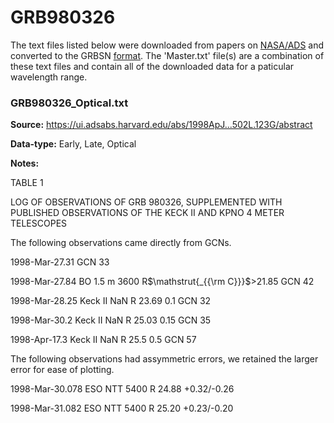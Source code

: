 # GRB980326


The text files listed below were downloaded from papers on [NASA/ADS](https://ui.adsabs.harvard.edu) and converted to the GRBSN [format](https://github.com/GabrielF98/GRBSNWebtool/tree/master/Webtool/static/SourceData). The 'Master.txt' file(s) are a combination of these text files and contain all of the downloaded data for a paticular wavelength range.

### GRB980326_Optical.txt


**Source:** https://ui.adsabs.harvard.edu/abs/1998ApJ...502L.123G/abstract

**Data-type:** Early, Late, Optical

**Notes:**

TABLE 1

LOG OF OBSERVATIONS OF GRB 980326, SUPPLEMENTED WITH PUBLISHED OBSERVATIONS OF THE KECK II AND KPNO 4 METER TELESCOPES



The following observations came directly from GCNs.

1998-Mar-27.31 GCN 33

1998-Mar-27.84 BO 1.5 m 3600 R$\mathstrut{_{{\rm C}}}$>21.85 GCN 42

1998-Mar-28.25 Keck II NaN R 23.69 0.1 GCN 32

1998-Mar-30.2 Keck II NaN R 25.03 0.15 GCN 35

1998-Apr-17.3 Keck II NaN R 25.5 0.5 GCN 57



The following observations had assymmetric errors, we retained the larger error for ease of plotting.

1998-Mar-30.078 ESO NTT 5400 R 24.88 +0.32/-0.26

1998-Mar-31.082 ESO NTT 5400 R 25.20 +0.23/-0.20